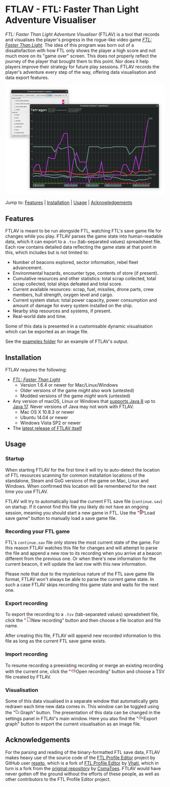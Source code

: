 # FTLAV - FTL: Faster Than Light Adventure Visualiser

*FTL: Faster Than Light Adventure Visualiser* (FTLAV) is a tool that records and visualises the player's progress in the rogue-like video game *[FTL: Faster Than Light](https://subsetgames.com/ftl.html)*. The idea of this program was born out of a dissatisfaction with how FTL only shows the player a high score and not much more on its "game over" screen. This does not properly reflect the journey of the player that brought them to this point. Nor does it help players improve their strategy for future play sessions. FTLAV records the player's adventure every step of the way, offering data visualisation and data export features.

![FTLAV v3 screenshot](./img/FTLAV%20v3%20demo%20screenshot.png)

Jump to: [Features](#Features) | [Installation](#Installation) | [Usage](#Usage) | [Acknowledgements](#Acknowledgements)

## Features

FTLAV is meant to be run alongside FTL, watching FTL's save game file for changes while you play. FTLAV parses the game state into human-readable data, which it can export to a `.tsv` (tab-separated values) spreadsheet file. Each row contains detailed data reflecting the game state at that point in this, which includes but is not limited to:

- Number of beacons explored, sector information, rebel fleet advancement.
- Environmental hazards, encounter type, contents of store (if present).
- Cumulative resources and other statistics: total scrap collected, total scrap collected, total ships defeated and total score.
- Current available resources: scrap, fuel, missiles, drone parts, crew members, hull strength, oxygen level and cargo.
- Current system status: total power capacity, power consumption and amount of damage for every system installed on the ship.
- Nearby ship resources and systems, if present.
- Real-world date and time.

Some of this data is presented in a customisable dynamic visualisation which can be exported as an image file.

See the [examples folder](./examples) for an example of FTLAV's output.

## Installation

FTLAV requires the following:

- *[FTL: Faster Than Light](https://subsetgames.com/ftl.html)*
  - Version 1.6.4 or newer for Mac/Linux/Windows
  - Older versions of the game *might* also work (untested)
  - Modded versions of the game *might* work (untested)
- Any version of macOS, Linux or Windows that [supports Java 8](https://www.java.com/en/download/help/sysreq.html) up to [Java 17](https://www.oracle.com/java/technologies/javase/products-doc-jdk17certconfig.html). Never versions of Java may not work with FTLAV.
  - Mac OS X 10.8.3 or newer
  - Ubuntu 14.04 or newer
  - Windows Vista SP2 or newer
- The [latest release of FTLAV itself](https://github.com/Niels-NTG/FTLAV/releases/latest)

## Usage

### Startup

When starting FTLAV for the first time it will try to auto-detect the location of FTL resources scanning for common installation locations of the standalone, Steam and GoG versions of the game on Mac, Linux and Windows. When confirmed this location will be remembered for the next time you use FTLAV.

FTLAV will try to automatically load the current FTL save file (`continue.sav`) on startup. If it cannot find this file you likely do not have an ongoing session, meaning you should start a new game in FTL. Use the "![load game icon](src/main/resources/UI/loadgame.gif)Load save game" button to manually load a save game file.

### Recording your FTL game

FTL's `continue.sav` file only stores the most current state of the game. For this reason FTLAV watches this file for changes and will attempt to parse the file and append a new row to its recording when you arrive at a beacon different from the previous one. Or when there's new information for the current beacon, it will update the last row with this new information.

Please note that due to the mysterious nature of the FTL save game file format, FTLAV won't always be able to parse the current game state. In such a case FTLAV skips recording this game state and waits for the next one.

### Export recording

To export the recording to a `.tsv` (tab-separated values) spreadsheet file, click the "![new game icon](src/main/resources/UI/new.gif)New recording" button and then choose a file location and file name.

After creating this file, FTLAV will append new recorded information  to this file as long as the current FTL save game exists.

### Import recording

To resume recording a preexisting recording or merge an existing recording with the current one, click the "![open recording icon](src/main/resources/UI/open.gif)Open recording" button and choose a TSV file created by FTLAV.

### Visualisation

Some of this data visualised in a separate window that automatically gets redrawn each time new data comes in. This window can be toggled using the "![graph icon](src/main/resources/UI/graph.gif)Graph" button. The presentation of this data can be changed in the settings panel in FTLAV's main window. Here you also find the "![save graph icon](src/main/resources/UI/savegraph.gif)Export graph" button to export the current visualisation as an image file.

## Acknowledgements

For the parsing and reading of the binary-formatted FTL save data, FTLAV makes heavy use of the source code of the [FTL Profile Editor](https://github.com/reseto/ftl-profile-editor/) project by GitHub user [reseto](https://github.com/reseto), which is a fork of [FTL Profile Editor](https://github.com/Vhati/ftl-profile-editor) by [Vhati](https://github.com/Vhati), which in turn is a fork from the [original repository](https://github.com/ComaToes/ftl-profile-editor) by [ComaToes](https://github.com/ComaToes). FTLAV would have never gotten off the ground without the efforts of these  people, as well as other contributors to the FTL Profile Editor project.
